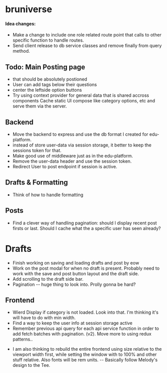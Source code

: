 
# bruniverse

#### Idea changes:

-   Make a change to include one role related route point that calls to other specific function to handle routes.
-   Send client release to db service classes and remove finally from query method.

## Todo: Main Posting page

-   that should be absolutely postioned
-   User can add tags below their questions
-   center the leftside option buttons
-   Try using context provider for general data that is shared accross components
    Cache static UI compose like category options, etc and serve them via the server.

## Backend

-   Move the backend to express and use the db format I created for edu-platform.
-   instead of store user-data via session storage, it better to keep the sessions token for that.
-   Make good use of middleware just as in the edu-platform.
-   Remove the user-data header and use the session token.
- Redirect User to post endpoint if session is active.

## Drafts & Formatting

-   Think of how to handle formatting

## Posts

-   Find a clever way of handling pagination: should I display recent post firsts or last. Should I cache what the a specific user has seen already?

# Drafts

-   Finish working on saving and loading drafts and post by eow
-   Work on the post modal for when no draft is present. Probably need to work with the save and post button layout and the draft side.
-   Add scrolling to the draft side bar.
-   Pagination -- huge thing to look into. Prolly gonna be hard?

## Frontend

-   Wierd Display if category is not loaded. Look into that. I'm thinking it's will have to do with min width.
- Find a way to keep the user info at session storage active
- Remember previous api query for each api service function in order to add fetch batches with pagination. (v2). Move more to using redux patterns..

*   I am also thinking to rebuild the entire frontend using size relative to the viewport width first, while setting the window with to 100% and other stuff relative. Also fonts will be rem units. -- Basically follow Melody's design to the Tee.
 